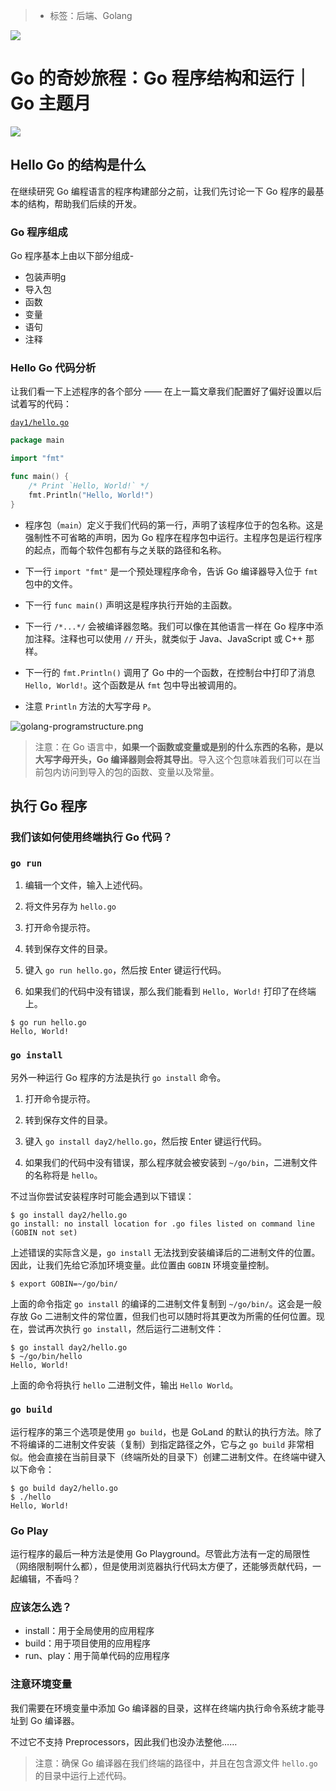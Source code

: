 > * 标签：后端、Golang

![](https://p3-juejin.byteimg.com/tos-cn-i-k3u1fbpfcp/15ee9e1f856447fba1935aa98925c0b9~tplv-k3u1fbpfcp-zoom-1.image)

# Go 的奇妙旅程：Go 程序结构和运行｜Go 主题月

![](https://p3-juejin.byteimg.com/tos-cn-i-k3u1fbpfcp/ee51d3128b444d8f89fdb67552054550~tplv-k3u1fbpfcp-zoom-1.image)

## Hello Go 的结构是什么

在继续研究 Go 编程语言的程序构建部分之前，让我们先讨论一下 Go 程序的最基本的结构，帮助我们后续的开发。

### Go 程序组成

Go 程序基本上由以下部分组成-

* 包装声明g
* 导入包
* 函数
* 变量
* 语句
* 注释

### Hello Go 代码分析

让我们看一下上述程序的各个部分 —— 在上一篇文章我们配置好了偏好设置以后试着写的代码：

[`day1/hello.go`](https://github.com/PassionPenguin/AwesomeGo/blob/master/day1/hello.go)

```go
package main

import "fmt"

func main() {
    /* Print `Hello, World!` */
    fmt.Println("Hello, World!")
}
```

* 程序包（`main`）定义于我们代码的第一行，声明了该程序位于的包名称。这是强制性不可省略的声明，因为 Go 程序在程序包中运行。主程序包是运行程序的起点，而每个软件包都有与之关联的路径和名称。

* 下一行 `import "fmt"` 是一个预处理程序命令，告诉 Go 编译器导入位于 `fmt` 包中的文件。

* 下一行 `func main()` 声明这是程序执行开始的主函数。

* 下一行 `/*...*/` 会被编译器忽略。我们可以像在其他语言一样在 Go 程序中添加注释。注释也可以使用 `//` 开头，就类似于 Java、JavaScript 或 C++ 那样。

* 下一行的 `fmt.Println()` 调用了 Go 中的一个函数，在控制台中打印了消息 `Hello, World!`。这个函数是从 `fmt` 包中导出被调用的。

* 注意 `Println` 方法的大写字母 `P`。

![golang-programstructure.png](https://p9-juejin.byteimg.com/tos-cn-i-k3u1fbpfcp/56e82c7f485f4e20b462a5922ffc9501~tplv-k3u1fbpfcp-zoom-1.image)

> 注意：在 Go 语言中，**如果一个函数或变量或是别的什么东西的名称，是以大写字母开头，Go 编译器则会将其导出**。导入这个包意味着我们可以在当前包内访问到导入的包的函数、变量以及常量。

## 执行 Go 程序

### 我们该如何使用终端执行 Go 代码？

### `go run`

1. 编辑一个文件，输入上述代码。

2. 将文件另存为 `hello.go`

3. 打开命令提示符。

4. 转到保存文件的目录。

5. 键入 `go run hello.go`，然后按 Enter 键运行代码。

6. 如果我们的代码中没有错误，那么我们能看到 `Hello, World!` 打印了在终端上。

```shell
$ go run hello.go
Hello, World!
```

### `go install`

另外一种运行 Go 程序的方法是执行 `go install` 命令。

1. 打开命令提示符。

2. 转到保存文件的目录。

3. 键入 `go install day2/hello.go`，然后按 Enter 键运行代码。

4. 如果我们的代码中没有错误，那么程序就会被安装到 `~/go/bin`，二进制文件的名称将是 `hello`。

不过当你尝试安装程序时可能会遇到以下错误：

```shell
$ go install day2/hello.go
go install: no install location for .go files listed on command line (GOBIN not set)
```

上述错误的实际含义是，`go install` 无法找到安装编译后的二进制文件的位置。因此，让我们先给它添加环境变量。此位置由 `GOBIN` 环境变量控制。

```shell
$ export GOBIN=~/go/bin/  
```

上面的命令指定 `go install` 的编译的二进制文件复制到 `~/go/bin/`。这会是一般存放 Go 二进制文件的常位置，但我们也可以随时将其更改为所需的任何位置。现在，尝试再次执行 `go install`，然后运行二进制文件：

```shell
$ go install day2/hello.go
$ ~/go/bin/hello
Hello, World!
```

上面的命令将执行 `hello` 二进制文件，输出 `Hello World`。

### `go build`

运行程序的第三个选项是使用 `go build`，也是 GoLand 的默认的执行方法。除了不将编译的二进制文件安装（复制）到指定路径之外，它与之 `go build` 非常相似。他会直接在当前目录下（终端所处的目录下）创建二进制文件。在终端中键入以下命令：

```shell
$ go build day2/hello.go
$ ./hello
Hello, World!
```

### Go Play

运行程序的最后一种方法是使用 Go Playground。尽管此方法有一定的局限性（网络限制啊什么都），但是使用浏览器执行代码太方便了，还能够贡献代码，一起编辑，不香吗？

### 应该怎么选？

* install：用于全局使用的应用程序
* build：用于项目使用的应用程序
* run、play：用于简单代码的应用程序

### 注意环境变量

我们需要在环境变量中添加 Go 编译器的目录，这样在终端内执行命令系统才能寻址到 Go 编译器。

不过它不支持 Preprocessors，因此我们也没办法整他……

> 注意：确保 Go 编译器在我们终端的路径中，并且在包含源文件 `hello.go` 的目录中运行上述代码。
